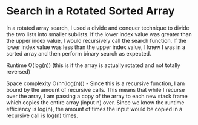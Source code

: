 # Search in a Rotated Sorted Array
In a rotated array search, I used a divide and conquer technique to divide the two lists into smaller sublists. If the lower index value was greater than the upper index value, I would recursively call the search function. If the lower index value was less than the upper index value, I knew I was in a sorted array and then perform binary search as expected.

Runtime O(log(n)) (this is if the array is actually rotated and not totally reversed)

Space complexity O(n^(log(n))) - Since this is a recursive function, I am bound by the amount of recursive calls. This means that while I recurse over the array, I am passing a copy of the array to each new stack frame which copies the entire array (input n) over. Since we know the runtime efficiency is log(n), the amount of times the input would be copied in a recursive call is log(n) times. 